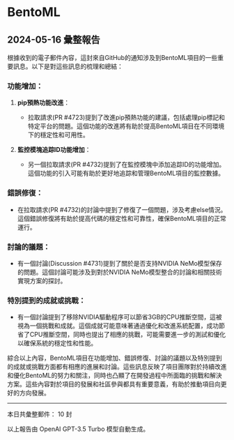 # BentoML

## 2024-05-16 彙整報告

根據收到的電子郵件內容，這封來自GitHub的通知涉及到BentoML項目的一些重要訊息。以下是對這些訊息的梳理和總結：



### 功能增加：

1. **pip預熱功能改進**：

   - 拉取請求(PR #4723)提到了改進pip預熱功能的建議，包括處理pip標記和特定平台的問題。這個功能的改進將有助於提高BentoML項目在不同環境下的穩定性和可用性。



2. **監控模塊追踪ID功能增加**：

   - 另一個拉取請求(PR #4732)提到了在監控模塊中添加追踪ID的功能增加。這個功能的引入可能有助於更好地追踪和管理BentoML項目的監控數據。



### 錯誤修復：

- 在拉取請求(PR #4732)的討論中提到了修復了一個問題，涉及考慮else情況。這個錯誤修復將有助於提高代碼的穩定性和可靠性，確保BentoML項目的正常運行。



### 討論的議題：

- 有一個討論(Discussion #4731)提到了關於是否支持NVIDIA NeMo模型保存的問題。這個討論可能涉及到對於NVIDIA NeMo模型整合的討論和相關技術實現方案的探討。



### 特別提到的成就或挑戰：

- 有一個討論提到了移除NVIDIA驅動程序可以節省3GB的CPU推斷空間，這被視為一個挑戰和成就。這個成就可能意味著通過優化和改進系統配置，成功節省了CPU推斷空間，同時也提出了相應的挑戰，可能需要進一步的測試和優化以確保系統的穩定性和性能。



綜合以上內容，BentoML項目在功能增加、錯誤修復、討論的議題以及特別提到的成就或挑戰方面都有相應的進展和討論。這些訊息反映了項目團隊對於持續改進和優化BentoML的努力和關注，同時也凸顯了在開發過程中所面臨的挑戰和解決方案。這些內容對於項目的發展和社區參與都具有重要意義，有助於推動項目向更好的方向發展。



---



本日共彙整郵件： 10 封



以上報告由 OpenAI GPT-3.5 Turbo 模型自動生成。